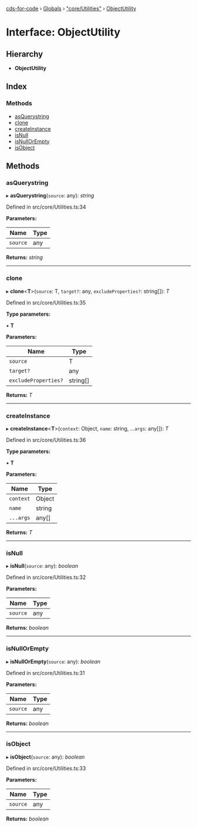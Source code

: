 [cds-for-code](../README.md) › [Globals](../globals.md) › ["core/Utilities"](../modules/_core_utilities_.md) › [ObjectUtility](_core_utilities_.objectutility.md)

# Interface: ObjectUtility

## Hierarchy

* **ObjectUtility**

## Index

### Methods

* [asQuerystring](_core_utilities_.objectutility.md#asquerystring)
* [clone](_core_utilities_.objectutility.md#clone)
* [createInstance](_core_utilities_.objectutility.md#createinstance)
* [isNull](_core_utilities_.objectutility.md#isnull)
* [isNullOrEmpty](_core_utilities_.objectutility.md#isnullorempty)
* [isObject](_core_utilities_.objectutility.md#isobject)

## Methods

###  asQuerystring

▸ **asQuerystring**(`source`: any): *string*

Defined in src/core/Utilities.ts:34

**Parameters:**

Name | Type |
------ | ------ |
`source` | any |

**Returns:** *string*

___

###  clone

▸ **clone**<**T**>(`source`: T, `target?`: any, `excludeProperties?`: string[]): *T*

Defined in src/core/Utilities.ts:35

**Type parameters:**

▪ **T**

**Parameters:**

Name | Type |
------ | ------ |
`source` | T |
`target?` | any |
`excludeProperties?` | string[] |

**Returns:** *T*

___

###  createInstance

▸ **createInstance**<**T**>(`context`: Object, `name`: string, ...`args`: any[]): *T*

Defined in src/core/Utilities.ts:36

**Type parameters:**

▪ **T**

**Parameters:**

Name | Type |
------ | ------ |
`context` | Object |
`name` | string |
`...args` | any[] |

**Returns:** *T*

___

###  isNull

▸ **isNull**(`source`: any): *boolean*

Defined in src/core/Utilities.ts:32

**Parameters:**

Name | Type |
------ | ------ |
`source` | any |

**Returns:** *boolean*

___

###  isNullOrEmpty

▸ **isNullOrEmpty**(`source`: any): *boolean*

Defined in src/core/Utilities.ts:31

**Parameters:**

Name | Type |
------ | ------ |
`source` | any |

**Returns:** *boolean*

___

###  isObject

▸ **isObject**(`source`: any): *boolean*

Defined in src/core/Utilities.ts:33

**Parameters:**

Name | Type |
------ | ------ |
`source` | any |

**Returns:** *boolean*
